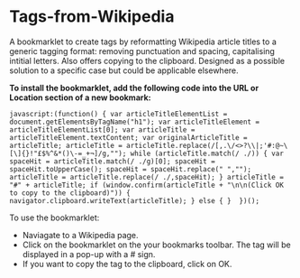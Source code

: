 # Tags-from-Wikipedia
A bookmarklet to create tags by reformatting Wikipedia article titles to a generic tagging format: removing punctuation and spacing, capitalising intitial letters. Also offers copying to the clipboard. Designed as a possible solution to a specific case but could be applicable elsewhere.

**To install the bookmarklet, add the following code into the URL or Location section of a new bookmark:**

`javascript:(function() {
var articleTitleElementList = document.getElementsByTagName("h1");
var articleTitleElement = articleTitleElementList[0];
var articleTitle = articleTitleElement.textContent;
var originalArticleTitle = articleTitle;
articleTitle = articleTitle.replace(/[,.\/<>?\\|;'#:@~\[\]{}!"£$%^&*()\-=_+¬]/g,"");
while (articleTitle.match(/ ./)) {
  var spaceHit = articleTitle.match(/ ./g)[0];
  spaceHit = spaceHit.toUpperCase();
  spaceHit = spaceHit.replace(" ","");
  articleTitle = articleTitle.replace(/ ./,spaceHit);
}
articleTitle = "#" + articleTitle;
if (window.confirm(articleTitle + "\n\n(Click OK to copy to the clipboard)")) {
  navigator.clipboard.writeText(articleTitle);
}
else {
} 
})();`

To use the bookmarklet:

* Naviagate to a Wikipedia page.
* Click on the bookmarklet on the your bookmarks toolbar. The tag will be displayed in a pop-up with a # sign.
* If you want to copy the tag to the clipboard, click on OK.
